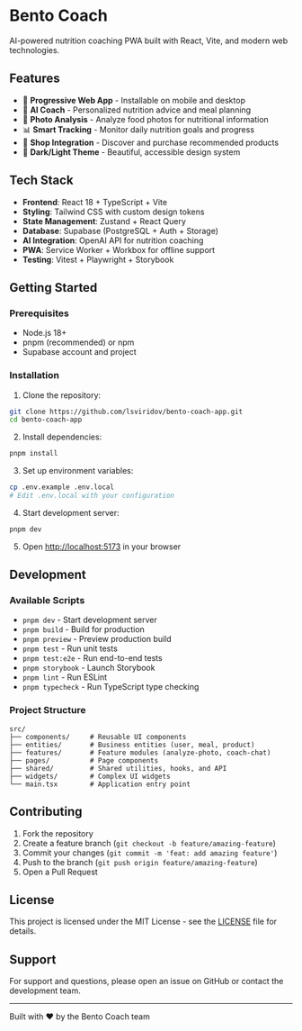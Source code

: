 # Bento Coach

AI-powered nutrition coaching PWA built with React, Vite, and modern web technologies.

## Features

- 📱 **Progressive Web App** - Installable on mobile and desktop
- 🤖 **AI Coach** - Personalized nutrition advice and meal planning
- 📸 **Photo Analysis** - Analyze food photos for nutritional information
- 📊 **Smart Tracking** - Monitor daily nutrition goals and progress
- 🛒 **Shop Integration** - Discover and purchase recommended products
- 🌙 **Dark/Light Theme** - Beautiful, accessible design system

## Tech Stack

- **Frontend**: React 18 + TypeScript + Vite
- **Styling**: Tailwind CSS with custom design tokens
- **State Management**: Zustand + React Query
- **Database**: Supabase (PostgreSQL + Auth + Storage)
- **AI Integration**: OpenAI API for nutrition coaching
- **PWA**: Service Worker + Workbox for offline support
- **Testing**: Vitest + Playwright + Storybook

## Getting Started

### Prerequisites

- Node.js 18+ 
- pnpm (recommended) or npm
- Supabase account and project

### Installation

1. Clone the repository:
```bash
git clone https://github.com/lsviridov/bento-coach-app.git
cd bento-coach-app
```

2. Install dependencies:
```bash
pnpm install
```

3. Set up environment variables:
```bash
cp .env.example .env.local
# Edit .env.local with your configuration
```

4. Start development server:
```bash
pnpm dev
```

5. Open [http://localhost:5173](http://localhost:5173) in your browser

## Development

### Available Scripts

- `pnpm dev` - Start development server
- `pnpm build` - Build for production
- `pnpm preview` - Preview production build
- `pnpm test` - Run unit tests
- `pnpm test:e2e` - Run end-to-end tests
- `pnpm storybook` - Launch Storybook
- `pnpm lint` - Run ESLint
- `pnpm typecheck` - Run TypeScript type checking

### Project Structure

```
src/
├── components/     # Reusable UI components
├── entities/       # Business entities (user, meal, product)
├── features/       # Feature modules (analyze-photo, coach-chat)
├── pages/          # Page components
├── shared/         # Shared utilities, hooks, and API
├── widgets/        # Complex UI widgets
└── main.tsx        # Application entry point
```

## Contributing

1. Fork the repository
2. Create a feature branch (`git checkout -b feature/amazing-feature`)
3. Commit your changes (`git commit -m 'feat: add amazing feature'`)
4. Push to the branch (`git push origin feature/amazing-feature`)
5. Open a Pull Request

## License

This project is licensed under the MIT License - see the [LICENSE](LICENSE) file for details.

## Support

For support and questions, please open an issue on GitHub or contact the development team.

---

Built with ❤️ by the Bento Coach team